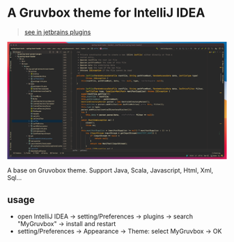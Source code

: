 # A Gruvbox theme for IntelliJ IDEA

> [see in jetbrains plugins](https://plugins.jetbrains.com/plugin/13022-mygruvbox)

![java](https://github.com/xiaopihai7256/MyGruvbox/raw/master/screenshot/screenshot_java.png)


A base on Gruvobox theme. Support Java, Scala, Javascript, Html, Xml, Sql...


## usage

  - open IntelliJ IDEA -> setting/Preferences -> plugins -> search "MyGruvbox" -> install and restart
  - setting/Preferences -> Appearance -> Theme: select MyGruvbox -> OK

